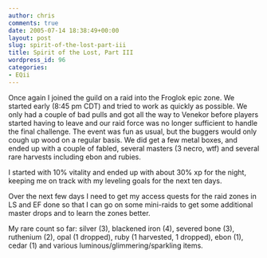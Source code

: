 ```yaml
---
author: chris
comments: true
date: 2005-07-14 18:38:49+00:00
layout: post
slug: spirit-of-the-lost-part-iii
title: Spirit of the Lost, Part III
wordpress_id: 96
categories:
- EQii
---
```


Once again I joined the guild on a raid into the Froglok epic zone. We started early (8:45 pm CDT) and tried to work as quickly as possible. We only had a couple of bad pulls and got all the way to Venekor before players started having to leave and our raid force was no longer sufficient to handle the final challenge. The event was fun as usual, but the buggers would only cough up wood on a regular basis. We did get a few metal boxes, and ended up with a couple of fabled, several masters (3 necro, wtf) and several rare harvests including ebon and rubies.

I started with 10% vitality and ended up with about 30% xp for the night, keeping me on track with my leveling goals for the next ten days.

Over the next few days I need to get my access quests for the raid zones in LS and EF done so that I can go on some mini-raids to get some additional master drops and to learn the zones better. 

My rare count so far: silver (3), blackened iron (4), severed bone (3), ruthenium (2), opal (1 dropped), ruby (1 harvested, 1 dropped), ebon (1), cedar (1) and various luminous/glimmering/sparkling items.


